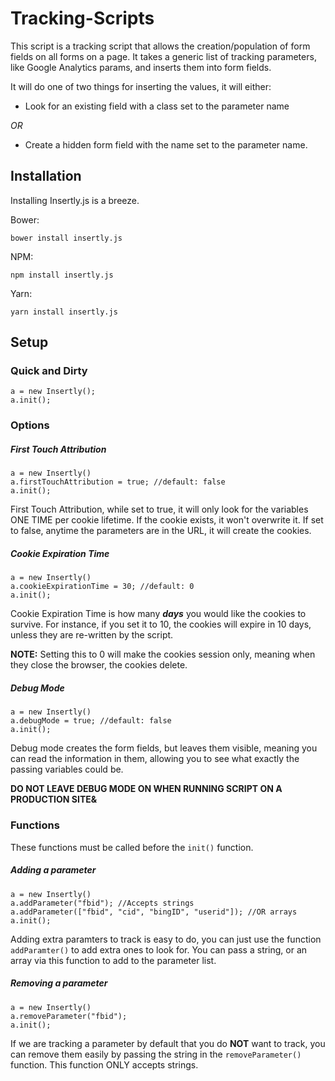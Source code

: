 # Tracking-Scripts

This script is a tracking script that allows the creation/population of form fields on all forms on a page. It takes a generic list of tracking parameters, like Google Analytics params, and inserts them into form fields.

It will do one of two things for inserting the values, it will either:

- Look for an existing field with a class set to the parameter name

_OR_

- Create a hidden form field with the name set to the parameter name.

## Installation

Installing Insertly.js is a breeze. 


Bower:
```
bower install insertly.js
```

NPM:
```
npm install insertly.js
```

Yarn:
```
yarn install insertly.js
```


## Setup

### Quick and Dirty
```
a = new Insertly();
a.init();
```

### Options

##### First Touch Attribution
```
a = new Insertly()
a.firstTouchAttribution = true; //default: false
a.init();
```

First Touch Attribution, while set to true, it will only look for the variables ONE TIME per cookie lifetime. If the cookie exists, it won't overwrite it. If set to false, anytime the parameters are in the URL, it will create the cookies.

##### Cookie Expiration Time
```
a = new Insertly()
a.cookieExpirationTime = 30; //default: 0
a.init();
```

Cookie Expiration Time is how many **_days_** you would like the cookies to survive. For instance, if you set it to 10, the cookies will expire in 10 days, unless they are re-written by the script.

**NOTE:** Setting this to 0 will make the cookies session only, meaning when they close the browser, the cookies delete.

##### Debug Mode
```
a = new Insertly()
a.debugMode = true; //default: false
a.init();
```

Debug mode creates the form fields, but leaves them visible, meaning you can read the information in them, allowing you to see what exactly the passing variables could be.

**DO NOT LEAVE DEBUG MODE ON WHEN RUNNING SCRIPT ON A PRODUCTION SITE&**


### Functions

These functions must be called before the `init()` function.

##### Adding a parameter
```
a = new Insertly()
a.addParameter("fbid"); //Accepts strings
a.addParameter(["fbid", "cid", "bingID", "userid"]); //OR arrays
a.init();
```
Adding extra paramters to track is easy to do, you can just use the function `addParamter()` to add extra ones to look for. You can pass a string, or an array via this function to add to the parameter list.

##### Removing a parameter
```
a = new Insertly()
a.removeParameter("fbid");
a.init();
```
If we are tracking a parameter by default that you do **NOT** want to track, you can remove them easily by passing the string in the `removeParameter()` function. This function ONLY accepts strings.
